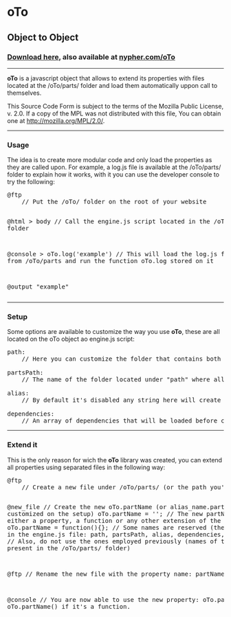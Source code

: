 <h1>oTo</h1>
<h2>Object to Object</h2>
<h3><a href="http://nypher.com/oTo/oTo.zip" target="_blank">Download here</a>, also available at <a href="https://nypher.com/oTo">nypher.com/oTo</a></h3>
<hr>
<p><strong>oTo</strong> is a javascript object that allows to extend its properties with files located at the /oTo/parts/ folder and load them automatically uppon call to themselves.</p>
<p>This Source Code Form is subject to the terms of the Mozilla Public License, v. 2.0. If a copy of the MPL was not distributed with this file, You can obtain one at <a href="http://mozilla.org/MPL/2.0/">http://mozilla.org/MPL/2.0/</a>.</p>
<hr>
<h3>Usage</h3>
<p>The idea is to create more modular code and only load the properties as they are called upon. For example, a log.js file is available at the /oTo/parts/ folder to explain how it works, with it you can use the developer console to try the following:</p>
<pre>@ftp
    // Put the /oTo/ folder on the root of your website

@html > body
    // Call the engine.js script located in the /oTo/ folder
    <script type="text/javascript" src="/oTo/engine.js"></script>

@console
    > oTo.log('example')
    // This will load the log.js file from /oTo/parts and run the function oTo.log stored on it

@output
    "example"
</pre>
	<hr>
	<h3>Setup</h3>
	<p>Some options are available to customize the way you use <strong>oTo</strong>, these are all located on the oTo object ao engine.js script:</p>
<pre>path:
    // Here you can customize the folder that contains both the engine.js script and the /parts folder where all the additional properties will be stored.

partsPath:
    // The name of the folder located under "path" where all the additional properties will be stored.

alias:
    // By default it's disabled any string here will create an alias for the oTo object, allowing you to customize the name of the object that will be used.

dependencies:
    // An array of dependencies that will be loaded before calling for the oTo.start function (located in /parts/start.js).
</pre>
<hr>
<h3>Extend it</h3>
<p>This is the only reason for wich the <strong>oTo</strong> library was created, you can extend all properties using separated files in the following way:</p>
<pre>@ftp
    // Create a new file under /oTo/parts/ (or the path you've customized in the setup).

@new_file
    // Create the new oTo.partName (or alias_name.partName customized on the setup)
    oTo.partName = '';
    // The new partName can be either a property, a function or any other extension of the main object
    oTo.partName = function(){};
    // Some names are reserved (the ones used in the engine.js file: path, partsPath, alias, dependencies, js, engine)
    // Also, do not use the ones employed previously (names of the .js files present in the /oTo/parts/ folder)

@ftp
    // Rename the new file with the property name: partName.js

@console
    // You are now able to use the new property: oTo.partName or oTo.partName() if it's a function.
</pre>
